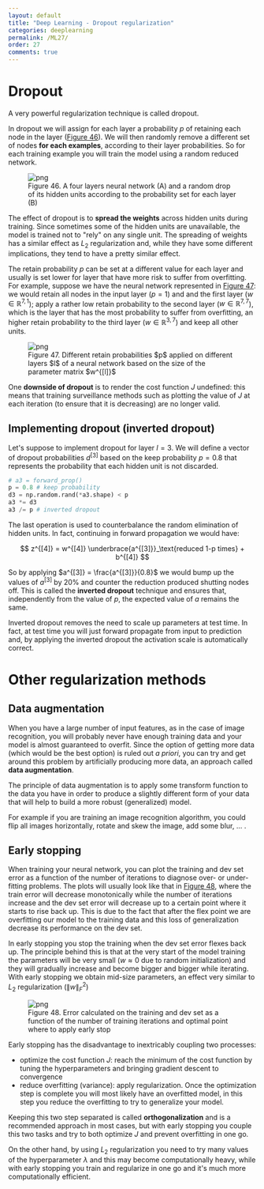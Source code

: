 ```yaml
---
layout: default
title: "Deep Learning - Dropout regularization"
categories: deeplearning
permalink: /ML27/
order: 27
comments: true
---
```


#  Dropout
A very powerful regularization technique is called dropout. 

In dropout we will assign for each layer a probability $p$ of retaining each node in the layer (<a href="#fig:dropout">Figure 46</a>). We will then randomly remove a different set of nodes **for each examples**, according to their layer probabilities. So for each training example you will train the model using a random reduced network.


    

<figure id="fig:dropout">
    <img src="{{site.baseurl}}/pages/ML-27-DeepLearningDropout_files/ML-27-DeepLearningDropout_2_0.png" alt="png">
    <figcaption>Figure 46. A four layers neural network (A) and a random drop of its hidden units according to the probability set for each layer (B)</figcaption>
</figure>

The effect of dropout is to **spread the weights** across hidden units during training. Since sometimes some of the hidden units are unavailable, the model is trained not to "rely" on any single unit. The spreading of weights has a similar effect as $L_2$ regularization and, while they have some different implications, they tend to have a pretty similar effect.

The retain probability $p$ can be set at a different value for each layer and usually is set lower for layer that have more risk to suffer from overfitting. For example, suppose we have the neural network represented in <a href="#fig:diffdropout">Figure 47</a>: we would retain all nodes in the input layer ($p=1$) and and the first layer ($w \in \mathbb{R}^{7, 1}$); apply a rather low retain probability to the second layer ($w \in \mathbb{R}^{7, 7}$), which is the layer that has the most probability to suffer from overfitting, an higher retain probability to the third layer ($w \in \mathbb{R}^{3, 7}$) and keep all other units.


    

<figure id="fig:diffdropout">
    <img src="{{site.baseurl}}/pages/ML-27-DeepLearningDropout_files/ML-27-DeepLearningDropout_4_0.png" alt="png">
    <figcaption>Figure 47. Different retain probabilities $p$ applied on different layers $l$ of a neural network based on the size of the parameter matrix $w^{[l]}$</figcaption>
</figure>

One **downside of dropout** is to render the cost function $J$ undefined: this means that training surveillance methods such as plotting the value of $J$ at each iteration (to ensure that it is decreasing) are no longer valid.  

## Implementing dropout (inverted dropout)
Let's suppose to implement dropout for layer $l=3$. We will define a vector of dropout probabilities $d^{[3]}$ based on the keep probability $p = 0.8$ that represents the probability that each hidden unit is not discarded.


```python
# a3 = forward_prop()
p = 0.8 # keep probability
d3 = np.random.rand(*a3.shape) < p
a3 *= d3
a3 /= p # inverted dropout
```

The last operation is used to counterbalance the random elimination of hidden units. In fact, continuing in forward propagation we would have:

$$
z^{[4]} = w^{[4]}  \underbrace{a^{[3]}}_\text{reduced 1-p times}  + b^{[4]}
$$

So by applying $a^{[3]} = \frac{a^{[3]}}{0.8}$ we would bump up the values of $a^{[3]}$ by 20% and counter the reduction produced shutting nodes off. This is called the **inverted dropout** technique and ensures that, independently from the value of $p$, the expected value of $a$ remains the same.

Inverted dropout removes the need to scale up parameters at test time. In fact, at test time you will just forward propagate from input to prediction and, by applying the inverted dropout the activation scale is automatically correct.

# Other regularization methods

## Data augmentation
When you have a large number of input features, as in the case of image recognition, you will probably never have enough training data and your model is almost guaranteed to overfit. Since the option of getting more data (which would be the best option) is ruled out *a priori*, you can try and get around this problem by artificially producing more data, an approach called **data augmentation**.

The principle of data augmentation is to apply some transform function to the data you have in order to produce a slightly different form of your data that will help to build a more robust (generalized) model. 

For example if you are training an image recognition algorithm, you could flip all images horizontally, rotate and skew the image, add some blur, ... .

## Early stopping
When training your neural network, you can plot the training and dev set error as a function of the number of iterations to diagnose over- or under-fitting problems. The plots will usually look like that in <a href="#fig:earlystop">Figure 48</a>, where the train error will decrease monotonically while the number of iterations increase and the dev set error will decrease up to a certain point where it starts to rise back up. This is due to the fact that after the flex point we are overfitting our model to the training data and this loss of generalization decrease its performance on the dev set.

In early stopping you stop the training when the dev set error flexes back up. The principle behind this is that at the very start of the model training the parameters will be very small ($w \approx 0$ due to random initialization) and they will gradually increase and become bigger and bigger while iterating. With early stopping we obtain mid-size parameters, an effect very similar to $L_2$ regularization ($\| w \|_F^2$)


    

<figure id="fig:earlystop">
    <img src="{{site.baseurl}}/pages/ML-27-DeepLearningDropout_files/ML-27-DeepLearningDropout_9_0.png" alt="png">
    <figcaption>Figure 48. Error calculated on the training and dev set as a function of the number of training iterations and optimal point where to apply early stop</figcaption>
</figure>

Early stopping has the disadvantage to inextricably coupling two processes:

* optimize the cost function $J$: reach the minimum of the cost function by tuning the hyperparameters and bringing gradient descent to convergence
* reduce overfitting (variance): apply regularization. Once the optimization step is complete you will most likely have an overfitted model, in this step you reduce the overfitting to try to generalize your model.

Keeping this two step separated is called **orthogonalization** and is a recommended approach in most cases, but with early stopping you couple this two tasks and try to both optimize $J$ and prevent overfitting in one go.

On the other hand, by using $L_2$ regularization you need to try many values of the hyperparameter $\lambda$ and this may become computationally heavy, while with early stopping you train and regularize in one go and it's much more computationally efficient.
